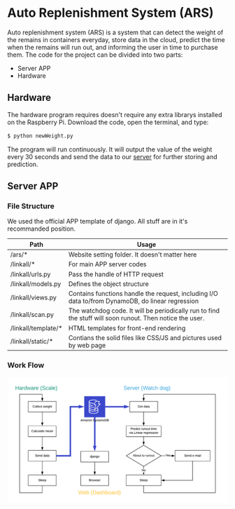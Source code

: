 # Auto Replenishment System (ARS)

Auto replenishment system (ARS) is a system that can detect the weight of the remains in containers everyday, store data in the cloud, predict the time when the remains will run out, and informing the user in time to purchase them. The code for the project can be divided into two parts:

 - Server APP
 - Hardware
 
## Hardware

The hardware program requires doesn't require any extra librarys installed on the Raspberry Pi. Download the code, open the terminal, and type:
```sh
$ python newWeight.py
```
The program will run continuously. It will output the value of the weight every 30 seconds and send the data to our [server](http://34.227.157.139:8000/linkall/dashboard/) for further storing and prediction.


## Server APP

### File Structure

We used the official APP template of django. All stuff are in it's recommanded position.

Path | Usage
---- | -----
/ars/* | Website setting folder. It doesn't matter here
/linkall/* | For main APP server codes
/linkall/urls.py | Pass the handle of HTTP request
/linkall/models.py | Defines the object structure
/linkall/views.py | Contains functions handle the request, including I/O data to/from DynamoDB, do linear regression
/linkall/scan.py | The watchdog code. It will be periodically run to find the stuff will soon runout. Then notice the user.
/linkall/template/* | HTML templates for front-end rendering
/linkall/static/* | Contians the solid files like CSS/JS and pictures used by web page

### Work Flow

![Image of WorkFlow](./images/ARS.png)
